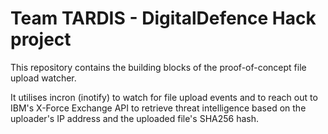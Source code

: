 # Team TARDIS - DigitalDefence Hack project

This repository contains the building blocks of the proof-of-concept file upload watcher.

It utilises incron (inotify) to watch for file upload events and to reach out to
IBM's X-Force Exchange API to retrieve threat intelligence based on the uploader's
IP address and the uploaded file's SHA256 hash.
